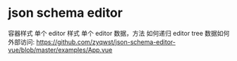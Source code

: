 # json schema editor

容器样式
单个 editor 样式
单个 editor 数据，方法
如何递归 editor
tree 数据如何外部访问: https://github.com/zyqwst/json-schema-editor-vue/blob/master/examples/App.vue
